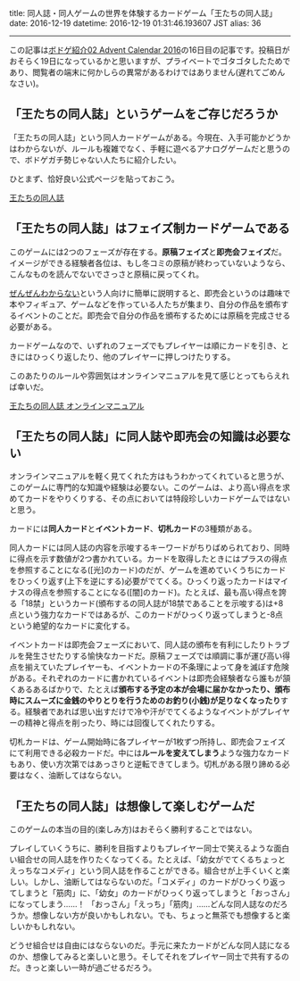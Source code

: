 title: 同人誌・同人ゲームの世界を体験するカードゲーム「王たちの同人誌」
date: 2016-12-19
datetime: 2016-12-19 01:31:46.193607 JST
alias: 36

---
この記事は[ボドゲ紹介02 Advent Calendar 2016](http://www.adventar.org/calendars/1765)の16日目の記事です。投稿日がおそらく19日になっているかと思いますが、プライベートでゴタゴタしたためであり、閲覧者の端末に何かしらの異常があるわけではありません(遅れてごめんなさい)。



## 「王たちの同人誌」というゲームをご存じだろうか



「王たちの同人誌」という同人カードゲームがある。今現在、入手可能かどうかはわからないが、ルールも複雑でなく、手軽に遊べるアナログゲームだと思うので、ボドゲガチ勢じゃない人たちに紹介したい。



ひとまず、恰好良い公式ページを貼っておこう。



[王たちの同人誌](http://frontierpub.jp/books/1411od/)



## 「王たちの同人誌」はフェイズ制カードゲームである



このゲームには2つのフェーズが存在する。**原稿フェイズ**と**即売会フェイズ**だ。イメージができる経験者各位は、もし冬コミの原稿が終わっていないようなら、こんなものを読んでないでさっさと原稿に戻ってくれ。



[ぜんぜんわからない](http://orekabu.jp/bakakabu/)という人向けに簡単に説明すると、即売会というのは趣味で本やフィギュア、ゲームなどを作っている人たちが集まり、自分の作品を頒布するイベントのことだ。即売会で自分の作品を頒布するためには原稿を完成させる必要がある。



カードゲームなので、いずれのフェーズでもプレイヤーは順にカードを引き、ときにはひっくり返したり、他のプレイヤーに押しつけたりする。



このあたりのルールや雰囲気はオンラインマニュアルを見て感じとってもらえれば幸いだ。



[王たちの同人誌 オンラインマニュアル](http://frontierpub.jp/books/1411od/rule.html)



## 「王たちの同人誌」に同人誌や即売会の知識は必要ない



オンラインマニュアルを軽く見てくれた方はもうわかってくれていると思うが、このゲームに専門的な知識や経験は必要ない。このゲームは、より高い得点を求めてカードをやりくりする、その点においては特段珍しいカードゲームではないと思う。



カードには**同人カード**と**イベントカード**、**切札カード**の3種類がある。



同人カードには同人誌の内容を示唆するキーワードがちりばめられており、同時に得点を示す数値が2つ書かれている。カードを取得したときにはプラスの得点を参照することになる([光]のカード)のだが、ゲームを進めていくうちにカードをひっくり返す(上下を逆にする)必要がでてくる。ひっくり返ったカードはマイナスの得点を参照することになる([闇]のカード)。たとえば、最も高い得点を誇る「18禁」というカード(頒布するの同人誌が18禁であることを示唆する)は+8点という強力なカードではあるが、このカードがひっくり返ってしまうと-8点という絶望的なカードに変化する。



イベントカードは即売会フェーズにおいて、同人誌の頒布を有利にしたりトラブルを発生させたりする愉快なカードだ。原稿フェーズでは順調に事が運び高い得点を揃えていたプレイヤーも、イベントカードの不条理によって身を滅ぼす危険がある。それぞれのカードに書かれているイベントは即売会経験者なら誰もが頷くあるあるばかりで、たとえば**頒布する予定の本が会場に届かなかったり、頒布時にスムーズに金銭のやりとりを行うためのお釣り(小銭)が足りなくなったり**する。経験者であれば思い出すだけで冷や汗がでてくるようなイベントがプレイヤーの精神と得点を削ったり、時には回復してくれたりする。



切札カードは、ゲーム開始時に各プレイヤーが1枚ずつ所持し、即売会フェイズにて利用できる必殺カードだ。中には**ルールを変えてしまう**ような強力なカードもあり、使い方次第ではあっさりと逆転できてしまう。切札がある限り諦める必要はなく、油断してはならない。



## 「王たちの同人誌」は想像して楽しむゲームだ



このゲームの本当の目的(楽しみ方)はおそらく勝利することではない。



プレイしていくうちに、勝利を目指すよりもプレイヤー同士で笑えるような面白い組合せの同人誌を作りたくなってくる。たとえば、「幼女がでてくるちょっとえっちなコメディ」という同人誌を作ることができる。組合せが上手くいくと楽しい。しかし、油断してはならないのだ。「コメディ」のカードがひっくり返ってしまうと「筋肉」に、「幼女」のカードがひっくり返ってしまうと「おっさん」になってしまう……！ 「おっさん」「えっち」「筋肉」……どんな同人誌なのだろうか。想像しない方が良いかもしれない。でも、ちょっと無茶でも想像すると楽しいかもしれない。



どうせ組合せは自由にはならないのだ。手元に来たカードがどんな同人誌になるのか、想像してみると楽しいと思う。そしてそれをプレイヤー同士で共有するのだ。きっと楽しい一時が過ごせるだろう。


